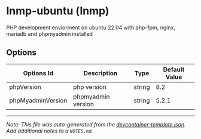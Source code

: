 
# lnmp-ubuntu (lnmp)

PHP development enviorment on ubuntu 22.04 with php-fpm, nginx, mariadb and phpmyadmin installed

## Options

| Options Id | Description | Type | Default Value |
|-----|-----|-----|-----|
| phpVersion | php version | string | 8.2 |
| phpMyadminVersion | phpmyadmin version | string | 5.2.1 |



---

_Note: This file was auto-generated from the [devcontainer-template.json](https://github.com/elchn/Elons-Container-Templates/blob/main/src/lnmp/devcontainer-template.json).  Add additional notes to a `NOTES.md`._
